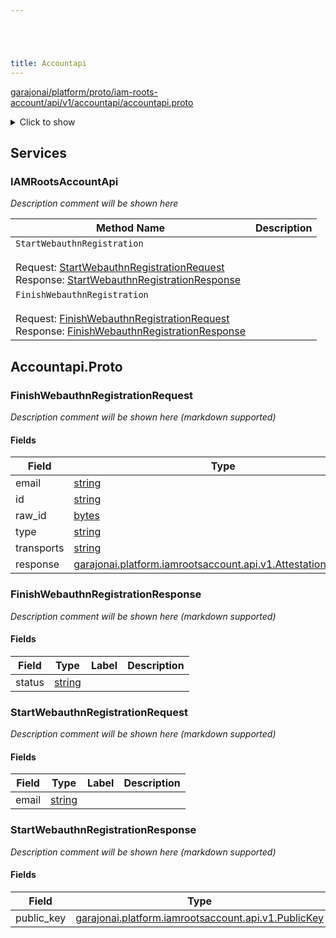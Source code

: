 ```yaml
---





title: Accountapi
---
```

<!-- ------  Overall Reference ------ -->

[garajonai/platform/proto/iam-roots-account/api/v1/accountapi/accountapi.proto](#garajonai/platform/proto/iam-roots-account/api/v1/accountapi/accountapi.proto)
<details>
<summary>Click to show</summary>

### Messages
  - [FinishWebauthnRegistrationRequest](#garajonai.platform.iamrootsaccount.api.bff.v1.FinishWebauthnRegistrationRequest)
  - [FinishWebauthnRegistrationResponse](#garajonai.platform.iamrootsaccount.api.bff.v1.FinishWebauthnRegistrationResponse)
  - [StartWebauthnRegistrationRequest](#garajonai.platform.iamrootsaccount.api.bff.v1.StartWebauthnRegistrationRequest)
  - [StartWebauthnRegistrationResponse](#garajonai.platform.iamrootsaccount.api.bff.v1.StartWebauthnRegistrationResponse)

### Enums


</details>


<!-- ------  Service and Methods ------ -->
## Services


### IAMRootsAccountApi
*Description comment will be shown here*

| Method Name | Description |
| ----------- | ------------|
| `StartWebauthnRegistration` <br /><br /> Request: [StartWebauthnRegistrationRequest](#garajonai.platform.iamrootsaccount.api.bff.v1.StartWebauthnRegistrationRequest) <br /> Response: [StartWebauthnRegistrationResponse](#garajonai.platform.iamrootsaccount.api.bff.v1.StartWebauthnRegistrationRequest) | <para></para> |
| `FinishWebauthnRegistration` <br /><br /> Request: [FinishWebauthnRegistrationRequest](#garajonai.platform.iamrootsaccount.api.bff.v1.FinishWebauthnRegistrationRequest) <br /> Response: [FinishWebauthnRegistrationResponse](#garajonai.platform.iamrootsaccount.api.bff.v1.FinishWebauthnRegistrationRequest) | <para></para> |






<a name="garajonai/platform/proto/iam-roots-account/api/v1/accountapi/accountapi.proto"></a>

<!-- ------  Filename ------ -->
## Accountapi.Proto


<!-- ------  Messages ------ -->
<a name="garajonai.platform.iamrootsaccount.api.bff.v1.FinishWebauthnRegistrationRequest"></a>
### FinishWebauthnRegistrationRequest
*Description comment will be shown here (markdown supported)*


#### Fields

| Field | Type | Label | Description |
| ----- | ---- | ----- | ----------- |
| email | [string](#string) |  | <para></para> |
| id | [string](#string) |  | <para></para> |
| raw_id | [bytes](#bytes) |  | <para></para> |
| type | [string](#string) |  | <para></para> |
| transports | [string](#string) | repeated | <para></para> |
| response | [garajonai.platform.iamrootsaccount.api.v1.AttestationResponse](#garajonai.platform.iamrootsaccount.api.v1.AttestationResponse) |  | <para></para> |




<a name="garajonai.platform.iamrootsaccount.api.bff.v1.FinishWebauthnRegistrationResponse"></a>
### FinishWebauthnRegistrationResponse
*Description comment will be shown here (markdown supported)*


#### Fields

| Field | Type | Label | Description |
| ----- | ---- | ----- | ----------- |
| status | [string](#string) |  | <para></para> |




<a name="garajonai.platform.iamrootsaccount.api.bff.v1.StartWebauthnRegistrationRequest"></a>
### StartWebauthnRegistrationRequest
*Description comment will be shown here (markdown supported)*


#### Fields

| Field | Type | Label | Description |
| ----- | ---- | ----- | ----------- |
| email | [string](#string) |  | <para></para> |




<a name="garajonai.platform.iamrootsaccount.api.bff.v1.StartWebauthnRegistrationResponse"></a>
### StartWebauthnRegistrationResponse
*Description comment will be shown here (markdown supported)*


#### Fields

| Field | Type | Label | Description |
| ----- | ---- | ----- | ----------- |
| public_key | [garajonai.platform.iamrootsaccount.api.v1.PublicKey](#garajonai.platform.iamrootsaccount.api.v1.PublicKey) |  | <para></para> |





<!-- ------  Enums ------ -->



